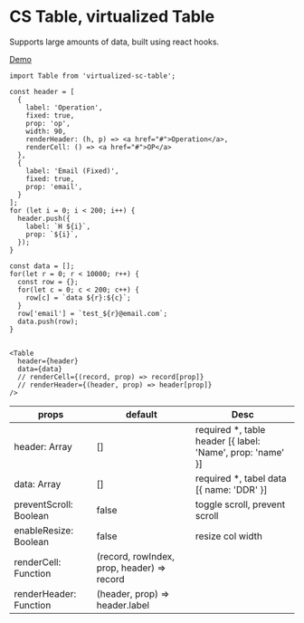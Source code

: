 # CS Table, virtualized Table

Supports large amounts of data, built using react hooks.

[Demo](./src/table/demo/demo1.js)

```
import Table from 'virtualized-sc-table';

const header = [
  {
    label: 'Operation',
    fixed: true,
    prop: 'op',
    width: 90,
    renderHeader: (h, p) => <a href="#">Operation</a>,
    renderCell: () => <a href="#">OP</a>
  },
  {
    label: 'Email (Fixed)',
    fixed: true,
    prop: 'email',
  }
];
for (let i = 0; i < 200; i++) {
  header.push({
    label: `H ${i}`,
    prop: `${i}`,
  });
}

const data = [];
for(let r = 0; r < 10000; r++) {
  const row = {};
  for(let c = 0; c < 200; c++) {
    row[c] = `data ${r}:${c}`;
  }
  row['email'] = `test_${r}@email.com`;
  data.push(row);
}


<Table
  header={header}
  data={data}
  // renderCell={(record, prop) => record[prop]}
  // renderHeader={(header, prop) => header[prop]}
/>
```
props | default | Desc
---|---|---|
header: Array | [] | required *, table header [{ label: 'Name', prop: 'name' }]
data: Array | [] | required *, tabel data [{ name: 'DDR' }]
preventScroll: Boolean | false | toggle scroll, prevent scroll
enableResize: Boolean | false | resize col width
renderCell: Function | (record, rowIndex, prop, header) => record | 
renderHeader: Function | (header, prop) => header.label | 
